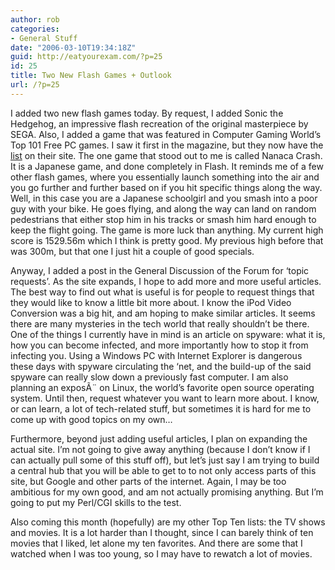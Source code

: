 ```yaml
---
author: rob
categories:
- General Stuff
date: "2006-03-10T19:34:18Z"
guid: http://eatyourexam.com/?p=25
id: 25
title: Two New Flash Games + Outlook
url: /?p=25
---
```

I added two new flash games today. By request, I added Sonic the Hedgehog, an impressive flash recreation of the original masterpiece by SEGA. Also, I added a game that was featured in Computer Gaming World’s Top 101 Free PC games. I saw it first in the magazine, but they now have the [list](http://www.1up.com/do/feature?cId=3148013) on their site. The one game that stood out to me is called Nanaca Crash. It is a Japanese game, and done completely in Flash. It reminds me of a few other flash games, where you essentially launch something into the air and you go further and further based on if you hit specific things along the way. Well, in this case you are a Japanese schoolgirl and you smash into a poor guy with your bike. He goes flying, and along the way can land on random pedestrians that either stop him in his tracks or smash him hard enough to keep the flight going. The game is more luck than anything. My current high score is 1529.56m which I think is pretty good. My previous high before that was 300m, but that one I just hit a couple of good specials.

Anyway, I added a post in the General Discussion of the Forum for ‘topic requests’. As the site expands, I hope to add more and more useful articles. The best way to find out what is useful is for people to request things that they would like to know a little bit more about. I know the iPod Video Conversion was a big hit, and am hoping to make similar articles. It seems there are many mysteries in the tech world that really shouldn’t be there. One of the things I currently have in mind is an article on spyware: what it is, how you can become infected, and more importantly how to stop it from infecting you. Using a Windows PC with Internet Explorer is dangerous these days with spyware circulating the ‘net, and the build-up of the said spyware can really slow down a previously fast computer. I am also planning an exposÃ¨ on Linux, the world’s favorite open source operating system. Until then, request whatever you want to learn more about. I know, or can learn, a lot of tech-related stuff, but sometimes it is hard for me to come up with good topics on my own…

Furthermore, beyond just adding useful articles, I plan on expanding the actual site. I’m not going to give away anything (because I don’t know if I can actually pull some of this stuff off), but let’s just say I am trying to build a central hub that you will be able to get to to not only access parts of this site, but Google and other parts of the internet. Again, I may be too ambitious for my own good, and am not actually promising anything. But I’m going to put my Perl/CGI skills to the test.

Also coming this month (hopefully) are my other Top Ten lists: the TV shows and movies. It is a lot harder than I thought, since I can barely think of ten movies that I liked, let alone my ten favorites. And there are some that I watched when I was too young, so I may have to rewatch a lot of movies.
